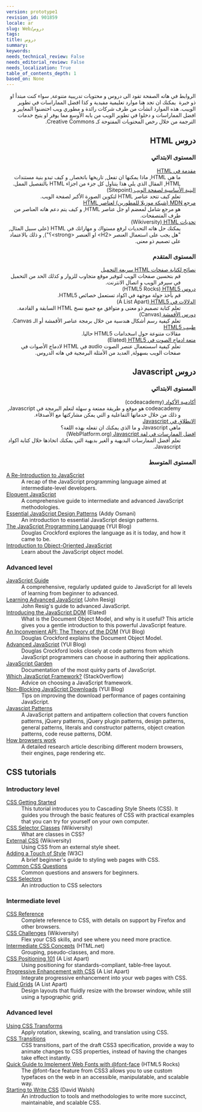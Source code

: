 ```yaml
---
version: prototype1
revision_id: 901859
locale: ar
slug: Web/دروس
tags: 
title: دروس
summary: 
keywords: 
needs_technical_review: False
needs_editorial_review: False
needs_localization: True
table_of_contents_depth: 1
based_on: None
---
```

<p dir="rtl">الروابط في هاته الصفحة تقود الى دروس و محتويات تدريبية متنوعة, سواء كنت مبتدأ او ذو خبرة&nbsp; يمكنك ان تجد هنا موارد تعليمية مفيدية و كذا افضل المماراسات في تطوير الويبب. هذه الموارد انشأت من طرف شركات رائدة و مطوري ويب احتضنوا المعايير و افضل المماراسات و دخلوا في تطوير الويب من بابه الأوسع مما يوفر او يتيح خدمات الترجمة من خلال رخص المحتويات المفتوحة كـ Creative Commons.</p>

<div class="row topicpage-table">
<div class="section">
<h2 class="Documentation" dir="rtl" id="Documentation" name="Documentation">دروس HTML</h2>

<h3 dir="rtl" id="المستوى_الابتدائي">المستوى الابتدائي</h3>

<dl>
 <dt dir="rtl"><a href="/en-US/docs/Web/Guide/HTML/Introduction">مقدمة في HTML</a></dt>
 <dd dir="rtl">ما هي HTML, ماذا يمكنها ان تفعل, تاريخها باتخصار, و كيف تبدو بنية مستندات HTML, المقال الذي يلي هذا يتناول كل جزء من اجزاء HTML بالتفصيل الممل.</dd>
 <dt dir="rtl"><a href="http://reference.sitepoint.com/html/page-structure" rel="external">البنية الأساسية لصفحة الويب </a>(Sitepoint)</dt>
 <dd dir="rtl">تعلم كيف تتحد عناصر HTML لتكوين الصورة الأكبر لصفحة الويب.</dd>
 <dt dir="rtl"><a href="https://developer.mozilla.org/en-US/docs/HTML/Element">مرجع MDN (شبكة موزيلا للمطورين) لعناصر HTML</a></dt>
 <dd dir="rtl">هو مرجع شامل لمعضم او جل عناصر HTML, و كيف يتم دعم هاته العناصر من طرف المتصفحات.</dd>
 <dt dir="rtl"><a href="http://reference.sitepoint.com/html/page-structure" rel="external">تحديات </a>Wikiversity)<a href="http://reference.sitepoint.com/html/page-structure" rel="external"> HTML</a>)<a href="http://reference.sitepoint.com/html/page-structure" rel="external"> </a></dt>
 <dd dir="rtl">يمكنك حل هاته التحديات لرفع مستواك و مهاراتك في HTML (على سبيل المثال, "هل يجب على استعمال العنصر &lt;H2&gt; او العنصر &lt;strong&gt;؟"), و ذلك بالاعتماد على تصميم ذو معنى.</dd>
</dl>

<h3 dir="rtl" id="المستوى_المتقدم">المستوى المتقدم</h3>

<dl>
 <dt dir="rtl"><a href="https://developer.mozilla.org/en-US/docs/Tips_for_Authoring_Fast-loading_HTML_Pages">نصائح لكتابة صفحات HTML سريعة التحميل</a></dt>
 <dd dir="rtl">قم بتحسين صفحات الويب لتوفير موقع متجاوب للزوار و كذلك الحد من التحميل في سيرفر الويب و اتصال الانترنت.</dd>
 <dt dir="rtl"><a href="http://www.html5rocks.com/tutorials/" rel="external">دروس </a>HTML5 Rocks)<a href="http://reference.sitepoint.com/html/page-structure" rel="external"> </a><a href="http://www.html5rocks.com/tutorials/" rel="external">HTML5</a>)</dt>
 <dd dir="rtl">قم بأخذ جولة موجهة في اكواد تستعمل خصائص HTML5.</dd>
 <dt dir="rtl"><a href="http://www.alistapart.com/articles/semanticsinhtml5/" rel="external">الدلالات في </a>A List Apart)<a href="http://reference.sitepoint.com/html/page-structure" rel="external"> </a><a href="http://www.alistapart.com/articles/semanticsinhtml5/" rel="external">HTML5</a>)</dt>
 <dd dir="rtl">تعلم كتابة تصميم ذو معنى و متوافق مع جميع نسخ HTML السابقة و القادمة.</dd>
 <dt dir="rtl"><a href="https://developer.mozilla.org/en-US/docs/Canvas_tutorial">دورس الأقمشة </a>(Canvas)</dt>
 <dd dir="rtl">تعلم كيفية رسم أشكال هندسية من خلال برمجة عناصر الأقمشة أو الـ Canvas.</dd>
 <dt dir="rtl"><a href="http://html5doctor.com/" rel="external">طبيب HTML5</a></dt>
 <dd dir="rtl">مقالات متنوعة حول اسخدامات HTML5 حاليا.</dd>
 <dt dir="rtl"><a href="http://www.elated.com/articles/html5-audio/" rel="external">متعة ادماج الصوت في </a>Elated)<a href="http://www.elated.com/articles/html5-audio/" rel="external"> HTML5</a>)<a href="http://www.elated.com/articles/html5-audio/" rel="external"> </a></dt>
 <dd dir="rtl">تعلم كيفية اسستعمال عنصر الصوت audio في HTML لادماج الأصوات في صفحات الويب بسهولة, العديد من الأمثلة البرمجية في هاته الدروس.</dd>
</dl>

<h2 class="Documentation" dir="rtl" id="Documentation" name="Documentation">دروس Javascript</h2>

<h3 dir="rtl" id="المستوى_الابتدائي_2">المستوى الابتدائي</h3>

<dl>
 <dt dir="rtl"><a href="http://www.codecademy.com/">أكادمية الأكواد </a>(codeacademy)</dt>
 <dd dir="rtl">codeacademy هو موقع و طريقة ممتعة و سهلة لتعلم البرمجة في Javascript, و ذلك من خلال خدماتها التفاعلية و التي يمكن مشاركتها مع الأصدقاء.</dd>
 <dt dir="rtl"><a href="https://developer.mozilla.org/en-US/docs/JavaScript/Getting_Started">الانطلاق في Javascript</a></dt>
 <dd dir="rtl">ماهي Javascript و ما الذي يمكنك ان تفعله بهذه اللغة؟</dd>
 <dt dir="rtl"><a href="http://docs.webplatform.org/wiki/tutorials/javascript_best_practices" rel="external">افضل الممارسات في لفة </a>WebPlatform.org)<a href="http://reference.sitepoint.com/html/page-structure" rel="external"> </a><a href="http://docs.webplatform.org/wiki/tutorials/javascript_best_practices" rel="external">Javascript</a>)</dt>
 <dd dir="rtl">تعلم أفضل الممارسات البديهية و الغير بديهية التي يمكنك اتخاذها خلال كتابة اكواد Javascript.</dd>
</dl>

<h3 dir="rtl" id="المستوى_المتوسط">المستوى المتوسط</h3>

<dl>
 <dt><a href="https://developer.mozilla.org/en-US/docs/A_re-introduction_to_JavaScript">A Re-Introduction to JavaScript</a></dt>
 <dd>A recap of the JavaScript programming language aimed at intermediate-level developers.</dd>
 <dt><a href="http://eloquentjavascript.net/contents.html" rel="external">Eloquent JavaScript</a></dt>
 <dd>A comprehensive guide to intermediate and advanced JavaScript methodologies.</dd>
 <dt><a href="http://www.addyosmani.com/resources/essentialjsdesignpatterns/book/" rel="external">Essential JavaScript Design Patterns</a> (Addy Osmani)</dt>
 <dd>An introduction to essential JavaScript design patterns.</dd>
 <dt><a href="http://www.yuiblog.com/blog/2007/01/24/video-crockford-tjpl/" rel="external">The JavaScript Programming Language</a> (YUI Blog)</dt>
 <dd>Douglas Crockford explores the language as it is today, and how it came to be.</dd>
 <dt><a href="https://developer.mozilla.org/en-US/docs/Introduction_to_Object-Oriented_JavaScript">Introduction to Object-Oriented JavaScript</a></dt>
 <dd>Learn about the JavaScript object model.</dd>
</dl>
</div>

<div class="section">
<h3 id="Advanced_level">Advanced level</h3>

<dl>
 <dt><a href="https://developer.mozilla.org/en-US/docs/JavaScript/Guide">JavaScript Guide</a></dt>
 <dd>A comprehensive, regularly updated guide to JavaScript for all levels of learning from beginner to advanced.</dd>
 <dt><a href="http://ejohn.org/apps/learn/" rel="external">Learning Advanced JavaScript</a> (John Resig)</dt>
 <dd>John Resig's guide to advanced JavaScript.</dd>
 <dt><a href="http://www.elated.com/articles/javascript-dom-intro/" rel="external">Introducing the JavaScript DOM</a> (Elated)</dt>
 <dd>What is the Document Object Model, and why is it useful? This article gives you a gentle introduction to this powerful JavaScript feature.</dd>
 <dt><a href="http://yuiblog.com/blog/2006/10/20/video-crockford-domtheory/" rel="external">An Inconvenient API: The Theory of the DOM</a> (YUI Blog)</dt>
 <dd>Douglas Crockford explains the Document Object Model.</dd>
 <dt><a href="http://yuiblog.com/blog/2006/11/27/video-crockford-advjs/" rel="external">Advanced JavaScript</a> (YUI Blog)</dt>
 <dd>Douglas Crockford looks closely at code patterns from which JavaScript programmers can choose in authoring their applications.</dd>
 <dt><a href="http://bonsaiden.github.com/JavaScript-Garden/" rel="external">JavaScript Garden</a></dt>
 <dd>Documentation of the most quirky parts of JavaScript.</dd>
 <dt><a href="https://web.archive.org/web/20140101004220/http://stackoverflow.com/questions/394601/which-javascript-framework-jquery-vs-dojo-vs" rel="external">Which JavaScript Framework?</a> (StackOverflow)</dt>
 <dd>Advice on choosing a JavaScript framework.</dd>
 <dt><a href="http://yuiblog.com/blog/2008/07/22/non-blocking-scripts/" rel="external">Non-Blocking JavaScript Downloads</a> (YUI Blog)</dt>
 <dd>Tips on improving the download performance of pages containing JavaScript.</dd>
 <dt><a href="http://shichuan.github.io/javascript-patterns" rel="external">Javascipt Patterns</a></dt>
 <dd>A JavaScript pattern and antipattern collection that covers function patterns, jQuery patterns, jQuery plugin patterns, design patterns, general patterns, literals and constructor patterns, object creation patterns, code reuse patterns, DOM.</dd>
 <dt><a href="http://www.html5rocks.com/en/tutorials/internals/howbrowserswork/">How browsers work</a></dt>
 <dd>A detailed research article describing different modern browsers, their engines, page rendering etc.</dd>
</dl>

<h2 class="Documentation" id="Documentation" name="Documentation">CSS tutorials</h2>

<h3 id="Introductory_level">Introductory level</h3>

<dl>
 <dt><a href="https://developer.mozilla.org/en-US/docs/CSS/Getting_Started">CSS Getting Started</a></dt>
 <dd>This tutorial introduces you to Cascading Style Sheets (CSS). It guides you through the basic features of CSS with practical examples that you can try for yourself on your own computer.</dd>
 <dt><a href="http://en.wikiversity.org/wiki/Web_Design/CSS_Classes" rel="external">CSS Selector Classes</a> (Wikiversity)</dt>
 <dd>What are classes in CSS?</dd>
 <dt><a href="http://en.wikiversity.org/wiki/Web_Design/External_CSS" rel="external">External CSS</a> (Wikiversity)</dt>
 <dd>Using CSS from an external style sheet.</dd>
 <dt><a href="http://www.w3.org/MarkUp/Guide/Style" rel="external">Adding a Touch of Style</a> (W3C)</dt>
 <dd>A brief beginner's guide to styling web pages with CSS.</dd>
 <dt><a href="https://developer.mozilla.org/en-US/docs/Common_CSS_Questions">Common CSS Questions</a></dt>
 <dd>Common questions and answers for beginners.</dd>
 <dt><a href="https://developer.mozilla.org/en-US/docs/Web/Guide/CSS/Getting_started/Selectors" title="http://codeavengers.com/">CSS Selectors</a></dt>
 <dd>An introduction to CSS selectors</dd>
</dl>

<h3 id="Intermediate_level">Intermediate level</h3>

<dl>
 <dt><a href="https://developer.mozilla.org/en-US/docs/CSS/CSS_Reference">CSS Reference</a></dt>
 <dd>Complete reference to CSS, with details on support by Firefox and other browsers.</dd>
 <dt><a href="http://en.wikiversity.org/wiki/Web_Design/CSS_challenges" rel="external">CSS Challenges</a> (Wikiversity)</dt>
 <dd>Flex your CSS skills, and see where you need more practice.</dd>
 <dt><a href="http://www.html.net/tutorials/css/" rel="external">Intermediate CSS Concepts</a> (HTML.net)</dt>
 <dd>Grouping, pseudo-classes, and more.</dd>
 <dt><a href="http://www.alistapart.com/articles/css-positioning-101/" rel="external">CSS Positioning 101</a> (A List Apart)</dt>
 <dd>Using positioning for standards-compliant, table-free layout.</dd>
 <dt><a href="http://www.alistapart.com/articles/progressiveenhancementwithcss/" rel="external">Progressive Enhancement with CSS</a> (A List Apart)</dt>
 <dd>Integrate progressive enhancement into your web pages with CSS.</dd>
 <dt><a href="http://www.alistapart.com/articles/fluidgrids/" rel="external">Fluid Grids</a> (A List Apart)</dt>
 <dd>Design layouts that fluidly resize with the browser window, while still using a typographic grid.</dd>
</dl>

<h3 id="Advanced_level_2">Advanced level</h3>

<dl>
 <dt><a href="https://developer.mozilla.org/en-US/docs/CSS/Using_CSS_transforms">Using CSS Transforms</a></dt>
 <dd>Apply rotation, skewing, scaling, and translation using CSS.</dd>
 <dt><a href="https://developer.mozilla.org/en-US/docs/CSS/CSS_transitions">CSS Transitions</a></dt>
 <dd>CSS transitions, part of the draft CSS3 specification, provide a way to animate changes to CSS properties, instead of having the changes take effect instantly.</dd>
 <dt><a href="http://www.html5rocks.com/tutorials/webfonts/quick/" rel="external">Quick Guide to Implement Web Fonts with @font-face</a> (HTML5 Rocks)</dt>
 <dd>The @font-face feature from CSS3 allows you to use custom typefaces on the web in an accessible, manipulatable, and scalable way.</dd>
 <dt><a href="http://davidwalsh.name/starting-css" rel="external">Starting to Write CSS</a> (David Walsh)</dt>
 <dd>An introduction to tools and methodologies to write more succinct, maintainable, and scalable CSS.</dd>
</dl>
</div>
</div>

<p>&nbsp;</p>

